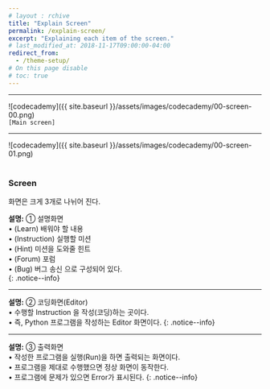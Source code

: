 ```yaml
---
# layout : rchive
title: "Explain Screen"
permalink: /explain-screen/
excerpt: "Explaining each item of the screen."
# last_modified_at: 2018-11-17T09:00:00-04:00
redirect_from:
  - /theme-setup/
# On this page disable
# toc: true
---
```

    
    
    
<hr/>

![codecademy]({{ site.baseurl }}/assets/images/codecademy/00-screen-00.png)    
`[Main screen]`
<br>
<hr/>


![codecademy]({{ site.baseurl }}/assets/images/codecademy/00-screen-01.png)    
<br>


<p style="page-break-before: always;"></p>


### Screen
화면은 크게 3개로 나뉘어 진다.     


**설명:** ① 설명화면       
• (Learn) 배워야 할 내용    
• (Instruction) 실행할 미션     
• (Hint) 미션을 도와줄 힌트     
• (Forum) 포럼    
• (Bug) 버그 송신 으로 구성되어 있다.    
{: .notice--info}    

<hr>

**설명:** ② 코딩화면(Editor)       
• 수행할 Instruction 을 작성(코딩)하는 곳이다.     
• 즉, Python 프로그램을 작성하는 Editor 화면이다.
{: .notice--info}    
   
<hr>

**설명:** ③ 출력화면           
• 작성한 프로그램을 실행(Run)을 하면 출력되는 화면이다.    
• 프로그램을 제대로 수행했으면 정상 화면이 동작한다.    
• 프로그램에 문제가 있으면 Error가 표시된다.
{: .notice--info}    

